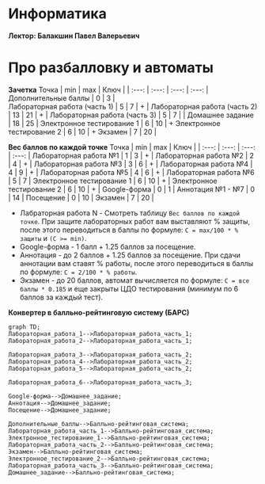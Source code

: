 # Информатика 
**Лектор: Балакшин Павел Валерьевич**

# Про разбалловку и автоматы
**Зачетка**
Точка | min | max | Ключ |
| :---: | :---: | :---: | :---: |
Дополнительные баллы | 0 | 3 |  
Лабораторная работа (часть 1) | 5 | 7 | + |
Лабораторная работа (часть 2) | 13 | 21 | + |
Лабораторная работа (часть 3) | 5 | 7 |  |
Домашнее задание | 18 | 25 |
Электронное тестирование 1 | 6 | 10 | +
Электронное тестирование 2 | 6 | 10 | +
Экзамен | 7 | 20 |

**Вес баллов по каждой точке**
Точка | min | max | Ключ |
| :---: | :---: | :---: | :---: |
Лабораторная работа №1 | 1 | 3 | + |
Лабораторная работа №2 | 2 | 4 | + |
Лабораторная работа №3 | 3 | 6 | + |
Лабораторная работа №4 | 4 | 9 | + |
Лабораторная работа №5 | 4 | 6 | + |
Лабораторная работа №6 | 5 | 7 |
Электронное тестирование 1 | 6 | 10 | + |
Электронное тестирование 2 | 6 | 10 | + |
Google-форма | 0 | 1 |
Аннотация №1 - №7 | 0 | 14 |
Посещение | 0 | 10 |
Экзамен | 7 | 20 |
* Лабраторная работа N - Смотреть таблицу ```Вес баллов по каждой точке```. При защите лабораторных работ вам выставляют % защиты, после этого переводиться в баллы по формуле: ```C = max/100 * % защиты``` и ```(C >= min)```.
* Google-форма - 1 балл + 1.25 баллов за посещение.
* Аннотация - до 2 баллов + 1.25 баллов за посещение. При сдачи аннотации вам ставят % работы, после этого переводиться в баллы по формуле: ```C = 2/100 * % работы```. 
* Экзамен - до 20 баллов, автомат вычисляется по формуле: ```C = все баллы * 0.185``` и еще закрыты ЦДО тестирования (минимум по 6 баллов за каждый тест).  

**Конвертер в балльно-рейтинговую систему (БАРС)**
```mermaid
graph TD;
Лабораторная_работа_1-->Лабораторная_работа_часть_1;
Лабораторная_работа_2-->Лабораторная_работа_часть_1;

Лабораторная_работа_3-->Лабораторная_работа_часть_2;
Лабораторная_работа_4-->Лабораторная_работа_часть_2;
Лабораторная_работа_5-->Лабораторная_работа_часть_2;

Лабораторная_работа_6-->Лабораторная_работа_часть_3;

Google-форма-->Домашнее_задание;
Аннотация-->Домашнее_задание;
Посещение-->Домашнее_задание;

Дополнительные_баллы-->Балльно-рейтинговая_система;
Лабораторная_работа_часть_1-->Балльно-рейтинговая_система;
Электронное_тестирование_1-->Балльно-рейтинговая_система;
Лабораторная_работа_часть_2-->Балльно-рейтинговая_система;
Экзамен-->Балльно-рейтинговая_система;
Электронное_тестирование_2-->Балльно-рейтинговая_система;
Лабораторная_работа_часть_3-->Балльно-рейтинговая_система;
Домашнее_задание-->Балльно-рейтинговая_система;
```
